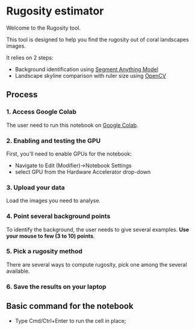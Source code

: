 # Rugosity estimator
Welcome to the Rugosity tool.

This tool is designed to help you find the rugosity out of coral landscapes images.

It relies on 2 steps:
- Background identification using [Segment Anything Model](https://github.com/facebookresearch/segment-anything)
- Landscape skyline comparison with ruler size using [OpenCV](https://opencv.org/)

## Process
### 1. Access Google Colab
The user need to run this notebook on [Google Colab](https://colab.research.google.com/?hl=fr).

### 2. Enabling and testing the GPU

First, you'll need to enable GPUs for the notebook:

- Navigate to Edit (Modifier)→Notebook Settings
- select GPU from the Hardware Accelerator drop-down

### 3. Upload your data
Load the images you need to analyse.

### 4. Point several background points
To identify the background, the user needs to give several examples. **Use your mouse to few (3 to 10) points**.

### 5. Pick a rugosity method
There are several ways to compute rugosity, pick one among the several available.

### 6. Save the results on your laptop

## Basic command for the notebook
- Type Cmd/Ctrl+Enter to run the cell in place;